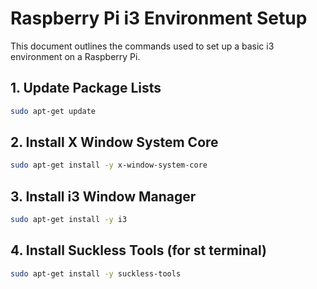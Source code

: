# Raspberry Pi i3 Environment Setup

This document outlines the commands used to set up a basic i3 environment on a Raspberry Pi.

## 1. Update Package Lists

```bash
sudo apt-get update
```

## 2. Install X Window System Core

```bash
sudo apt-get install -y x-window-system-core
```

## 3. Install i3 Window Manager

```bash
sudo apt-get install -y i3
```

## 4. Install Suckless Tools (for st terminal)

```bash
sudo apt-get install -y suckless-tools
```
